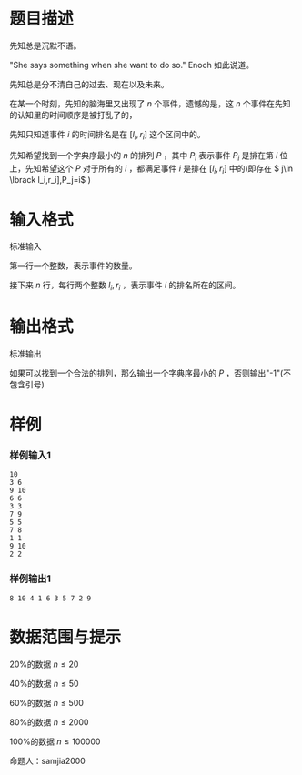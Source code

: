 
# 题目描述

先知总是沉默不语。

"She says something when she want to do so." Enoch 如此说道。

先知总是分不清自己的过去、现在以及未来。

在某一个时刻，先知的脑海里又出现了 $n$ 个事件，遗憾的是，这 $n$ 个事件在先知的认知里的时间顺序是被打乱了的，

先知只知道事件 $i$ 的时间排名是在 $\lbrack l_i,r_i]$ 这个区间中的。

先知希望找到一个字典序最小的 $n$ 的排列 $P$ ，其中 $P_i$ 表示事件 $P_i$ 是排在第 $i$ 位上，先知希望这个 $P$ 对于所有的 $i$ ，都满足事件 $i$ 是排在 $\lbrack l_i,r_i]$ 中的(即存在 $ j\in \lbrack l_i,r_i],P_j=i$ )

# 输入格式

标准输入

第一行一个整数，表示事件的数量。

接下来 $n$ 行，每行两个整数 $l_i,r_i$ ，表示事件 $i$ 的排名所在的区间。

# 输出格式

标准输出

如果可以找到一个合法的排列，那么输出一个字典序最小的 $P$ ，否则输出"-1"(不包含引号)

# 样例

### 样例输入1
```plain
10
3 6
9 10
6 6
3 3
7 9
5 5
7 8
1 1
9 10
2 2
```
### 样例输出1
```plain
8 10 4 1 6 3 5 7 2 9
```


# 数据范围与提示

20%的数据 $n\le 20$

40%的数据 $n\le 50$

60%的数据 $n\le 500$

80%的数据 $n\le 2000$

100%的数据 $n\le 100000$

命题人：samjia2000


